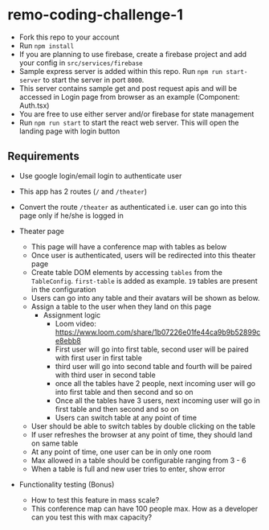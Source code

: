 # remo-coding-challenge-1
- Fork this repo to your account
- Run `npm install`
- If you are planning to use firebase, create a firebase project and add your config in `src/services/firebase`
- Sample express server is added within this repo. Run `npm run start-server` to start the server in port `8000`. 
- This server contains sample get and post request apis and will be accessed in Login page from browser as an example (Component: Auth.tsx)
- You are free to use either server and/or firebase for state management
- Run `npm run start` to start the react web server. This will open the landing page with login button

## Requirements
- Use google login/email login to authenticate user
- This app has 2 routes (`/` and `/theater`)
- Convert the route `/theater` as authenticated i.e. user can go into this page only if he/she is logged in
- Theater page
  - This page will have a conference map with tables as below
  - Once user is authenticated, users will be redirected into this theater page
  - Create table DOM elements by accessing `tables` from the `TableConfig`. `first-table` is added as example. `19` tables are present in the configuration
  - Users can go into any table and their avatars will be shown as below.
  - Assign a table to the user when they land on this page
    - Assignment logic
      - Loom video: https://www.loom.com/share/1b07226e01fe44ca9b9b52899ce8ebb8
      - First user will go into first table, second user will be paired with first user in first table
      - third user will go into second table and fourth will be paired with third user in second table
      - once all the tables have 2 people, next incoming user will go into first table and then second and so on
      - Once all the tables have 3 users, next incoming user will go in first table and then second and so on
      - Users can switch table at any point of time
  - User should be able to switch tables by double clicking on the table
  - If user refreshes the browser at any point of time, they should land on same table
  - At any point of time, one user can be in only one room
  - Max allowed in a table should be configurable ranging from 3 - 6
  - When a table is full and new user tries to enter, show error

- Functionality testing (Bonus)
  - How to test this feature in mass scale?
  - This conference map can have 100 people max. How as a developer can you test this with max capacity?